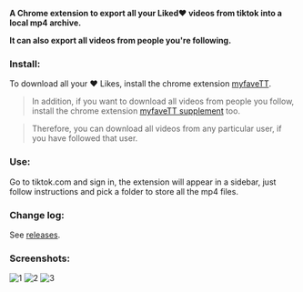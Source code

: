 **A Chrome extension to export all your Liked❤️ videos from tiktok into a local mp4 archive.**

**It can also export all videos from people you're following.**

### Install:

To download all your ❤️ Likes, install the chrome extension [myfaveTT](https://chrome.google.com/webstore/detail/myfavett/gmajiifkcmjkehmngbopoobeplhoegad).

> In addition, if you want to download all videos from people you follow, install the chrome extension [myfaveTT supplement](https://chrome.google.com/webstore/detail/myfavett-supplement/dlcakmecakodcebofdinjmalkdoekkmc) too.

> Therefore, you can download all videos from any particular user, if you have followed that user.

### Use:
Go to tiktok.com and sign in, the extension will appear in a sidebar, just follow instructions and pick a folder to store all the mp4 files.

### Change log:
See [releases](https://github.com/Zeeingsoft/myfaveTT/releases).

### Screenshots:

![1](https://user-images.githubusercontent.com/91853822/149070498-a0c7e65d-e772-4273-b1e6-5e0b3976410b.png)
![2](https://user-images.githubusercontent.com/91853822/149070662-a2347d08-083d-479e-9e58-96fdabce319b.png)
![3](https://user-images.githubusercontent.com/91853822/149070669-e2932dfe-4c3d-4864-9bec-5c67714f664e.png)
